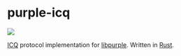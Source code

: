 # purple-icq

![](https://github.com/Flared/purple-icq/workflows/CI/badge.svg)

[ICQ](https://icq.com/) protocol implementation for [libpurple](https://developer.pidgin.im/). Written in [Rust](https://www.rust-lang.org/).
